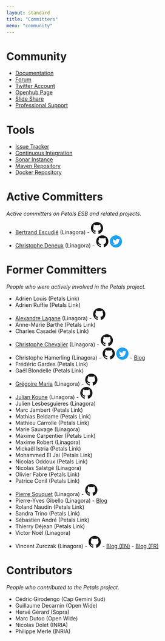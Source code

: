 ```yaml
---
layout: standard
title: "Committers"
menu: "community"
---
```


# Community

* [Documentation](http://doc.petalslink.com)
* [Forum](http://forum.petalslink.com/ "Get support from the community about Petals")
* [Twitter Account](https://twitter.com/petalsesb)
* [Openhub Page](https://www.openhub.net/p/petals/)
* [Slide Share](https://slideshare.net/petalslink)
* [Professional Support](http://linagora.com "Get support and expertise about Petals ESB")


# Tools

* [Issue Tracker](http://jira.petalslink.com)
* [Continuous Integration](https://jenkins-petals.linagora.com)
* [Sonar Instance](https://sonar-petals.linagora.com/)
* [Maven Repository](https://repo1.maven.org/maven2/org/ow2/petals/ "Maven Central")
* [Docker Repository](https://hub.docker.com/r/petals/ "Docker Hub")


# Active Committers

*Active committers on Petals ESB and related projects.*

* [Bertrand Escudié](https://www.linkedin.com/in/bertrand-escudie-4611732) (Linagora) - [![GitHub](./resources/images/github_mark_32px.png "GitHub")](https://github.com/bescudie)
* [Christophe Deneux](https://www.linkedin.com/in/cdeneux/) (Linagora) - [![GitHub](./resources/images/github_mark_32px.png "GitHub")](https://github.com/cdeneux) [![Twitter](./resources/images/twitter_32px.png "Twitter")](https://twitter.com/ChrisDENEUX)


# Former Committers

*People who were actively involved in the Petals project.*

* Adrien Louis (Petals Link)
* Adrien Ruffie (Petals Link)
* [Alexandre Lagane](https://www.linkedin.com/in/alexandrelagane) (Linagora) - [![GitHub](./resources/images/github_mark_32px.png "GitHub")](https://github.com/alagane)
* Anne-Marie Barthe (Petals Link)
* Charles Casadei (Petals Link)
* [Christophe Chevalier](https://www.linkedin.com/in/cchevalier-fr) (Linagora) - [![GitHub](./resources/images/github_mark_32px.png "GitHub")](https://github.com/christophechevalier)
* Christophe Hamerling (Linagora) - [![GitHub](./resources/images/github_mark_32px.png "GitHub")](https://github.com/chamerling) [![Twitter](./resources/images/twitter_32px.png "Twitter")](https://twitter.com/chamerling) - [Blog](http://chamerling.org)
* Frédéric Gardes (Petals Link)
* Gaël Blondelle (Petals Link)
* [Grégoire Maria](https://www.linkedin.com/in/grégoire-maria-646507150) (Linagora) - [![GitHub](./resources/images/github_mark_32px.png "GitHub")](https://github.com/gregoire31)
* [Julian Koune](https://www.linkedin.com/in/juliankoune) (Linagora) - [![GitHub](./resources/images/github_mark_32px.png "GitHub")](https://github.com/BanhCam)
* Julien Lesbesguieres (Linagora)
* Marc Jambert (Petals Link)
* Mathias Beldame (Petals Link)
* Mathieu Carrolle (Petals Link)
* Marie Sauvage (Linagora)
* Maxime Carpentier (Petals Link)
* Maxime Robert (Linagora)
* Mickaël Istria (Petals Link)
* Mohammed El Jai (Petals Link)
* Nicolas Oddoux (Petals Link)
* Nicolas Salatgé (Linagora)
* Olivier Fabre (Petals Link)
* Patrice Conil (Petals Link)
* [Pierre Souquet](https://fr.linkedin.com/in/pierre-souquet-18955528) (Linagora) - [![GitHub](./resources/images/github_mark_32px.png "GitHub")](https://github.com/psouquet)
* Pierre-Yves Gibello (Linagora) - [Blog](http://planet.petalslink.com/home/pygibello/)
* Roland Naudin (Petals Link)
* Sandra Trino (Petals Link)
* Sébastien André (Petals Link)
* Thierry Déjean (Petals Link)
* Victor Noël (Linagora)
* Vincent Zurczak (Linagora) - [![GitHub](./resources/images/github_mark_32px.png "GitHub")](https://github.com/vincent-zurczak) - [Blog (EN)](http://vzurczak.wordpress.com) - [Blog (FR)](http://vzurczak2.wordpress.com)


# Contributors

*People who contributed to the Petals project.*

* Cédric Girodengo (Cap Gemini Sud)
* Guillaume Decarnin (Open Wide)
* Hervé Gérard (Sopra)
* Marc Dutoo (Open Wide)
* Nicolas Dolet (INRIA)
* Philippe Merle (INRIA)

